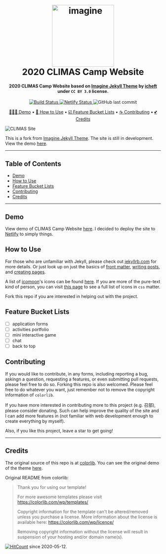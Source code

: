 <h1 align="center">
  <br>
  <a href="https://2020climas.netlify.app/"><img src="https://i.imgur.com/JVPkJf3.png" alt="imagine" width="200"></a>
  <br>
  2020 CLIMAS Camp Website
  <br>
</h1>

<h4 align="center">2020 CLIMAS Camp Website based on <a href="https://github.com/icheft/imagine-jekyll-theme">Imagine Jekyll Theme</a> by <a href="https://icheft.github.io">icheft</a> under <code>CC BY 3.0</code> license.</h4>


<p align="center">
  <a href="https://travis-ci.org/github/icheft/2020climas">
    <img src="https://travis-ci.org/icheft/2020climas.svg?branch=master"
         alt="Build Status">
  </a>
  <a href="https://app.netlify.com/sites/2020climas/deploys">
    <img src="https://api.netlify.com/api/v1/badges/a1589447-74ec-4fc6-b0af-3b1f2cb98728/deploy-status"
         alt="Netlify Status">
  </a>
  <img alt="GitHub last commit" src="https://img.shields.io/github/last-commit/icheft/2020climas">
</p>

<p align="center">
  <a href="#demo">🧑🏾‍💻 Demo</a> •
  <a href="#how-to-use">📝 How to Use</a> •
  <a href="#feature-bucket-lists">☑️ Feature Bucket Lists</a> •
  <a href="#contributing">☕️ Contributing</a> •
  <a href="#credits">💕 Credits</a>
</p>


  
![CLIMAS Site](https://i.imgur.com/WgDSLGr.png "CLIMAS Thumbnail")



This is a fork from [Imagine Jekyll Theme](https://github.com/icheft/imagine-jekyll-theme). The site is still in development. View the demo [here](https://2020climas.netlify.app).

  
***
  
##  Table of Contents
- [Demo](#demo)
- [How to Use](#how-to-use)
- [Feature Bucket Lists](#feature-bucket-lists)
- [Contributing](#contributing)
- [Credits](#credits)
  
***
  
##  Demo
View demo of CLIMAS Camp Website [here](https://2020climas.netlify.app). I decided to deploy the site to [Netlify](http://netlify.com) to simply things. 
  
##  How to Use
For those who are unfamiliar with Jekyll, please check out [jekyllrb.com](https://jekyllrb.com/ ) for more details. 
Or just look up on just the basics of [front matter](https://jekyllrb.com/docs/frontmatter/ ), [writing posts](https://jekyllrb.com/docs/posts/ ), 
and [creating pages](https://jekyllrb.com/docs/pages/ ).

A list of [icomoon](https://icomoon.io)'s icons can be found [here](https://icomoon.io/app/#/select). If you are more of the pure-text kind of person, you can visit [this page](https://almsoty.blogspot.com/2018/01/icomooncss.html) to see a full list of icons in `css` matter.

Fork this repo if you are interested in helping out with the project.

##  Feature Bucket Lists
+ [ ] application forms
+ [ ] activities portfolio
+ [ ] mini interactive game
+ [ ] chat
+ [ ] back to top

##  Contributing
  
If you would like to contribute, in any forms, including reporting a bug, askingn a question, requesting a features, or even submitting pull requests, please feel free to do so. Forking this repo is also welcomed. Please feel free to do whatever you want, just remember not to remove the copyright information of `colorlib`.

If you have more interested in contributing more to this project (e.g. 召部), please consider donating. Such can help improve the quality of the site and I can add more features in (not familiar with web development enough to create everything by myself).

Also, if you like this project, leave a star to get going! 
  
***
  
##  Credits
  
The original source of this repo is at [colorlib](https://colorlib.com/wp/template/imagine/ ). You can see the original demo of the theme [here](https://colorlib.com/preview/theme/imagine/ ).
  
Original README from colorlib: 
  
> Thank you for using our template!
> 
> For more awesome templates please visit https://colorlib.com/wp/templates/
> 
> Copyright information for the template can't be altered/removed unless you purchase a license.
> More information about the license is available here: https://colorlib.com/wp/licence/
> 
> Removing copyright information without the license will result in suspension of your hosting and/or domain name(s).

[![HitCount](http://hits.dwyl.com/icheft/2020climas.svg)](http://hits.dwyl.com/icheft/2020climas) since 2020-05-12.